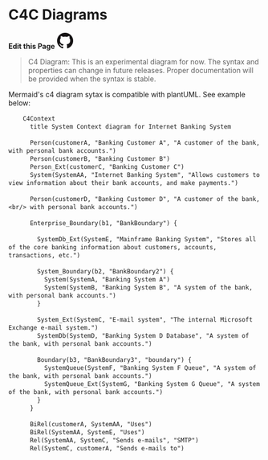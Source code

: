 # C4C Diagrams

**Edit this Page** [![N|Solid](img/GitHub-Mark-32px.png)](https://github.com/mermaid-js/mermaid/blob/develop/docs/gitgraph.md)
> C4 Diagram: This is an experimental diagram for now. The syntax and properties can change in future releases. Proper documentation will be provided when the syntax is stable.



Mermaid's c4 diagram sytax is compatible with plantUML. See example below:

```mermaid-example
    C4Context
      title System Context diagram for Internet Banking System

      Person(customerA, "Banking Customer A", "A customer of the bank, with personal bank accounts.")
      Person(customerB, "Banking Customer B")
      Person_Ext(customerC, "Banking Customer C")
      System(SystemAA, "Internet Banking System", "Allows customers to view information about their bank accounts, and make payments.")

      Person(customerD, "Banking Customer D", "A customer of the bank, <br/> with personal bank accounts.")

      Enterprise_Boundary(b1, "BankBoundary") {

        SystemDb_Ext(SystemE, "Mainframe Banking System", "Stores all of the core banking information about customers, accounts, transactions, etc.")

        System_Boundary(b2, "BankBoundary2") {
          System(SystemA, "Banking System A")
          System(SystemB, "Banking System B", "A system of the bank, with personal bank accounts.")
        }

        System_Ext(SystemC, "E-mail system", "The internal Microsoft Exchange e-mail system.")
        SystemDb(SystemD, "Banking System D Database", "A system of the bank, with personal bank accounts.")

        Boundary(b3, "BankBoundary3", "boundary") {
          SystemQueue(SystemF, "Banking System F Queue", "A system of the bank, with personal bank accounts.")
          SystemQueue_Ext(SystemG, "Banking System G Queue", "A system of the bank, with personal bank accounts.")
        }
      }

      BiRel(customerA, SystemAA, "Uses")
      BiRel(SystemAA, SystemE, "Uses")
      Rel(SystemAA, SystemC, "Sends e-mails", "SMTP")
      Rel(SystemC, customerA, "Sends e-mails to")


```

